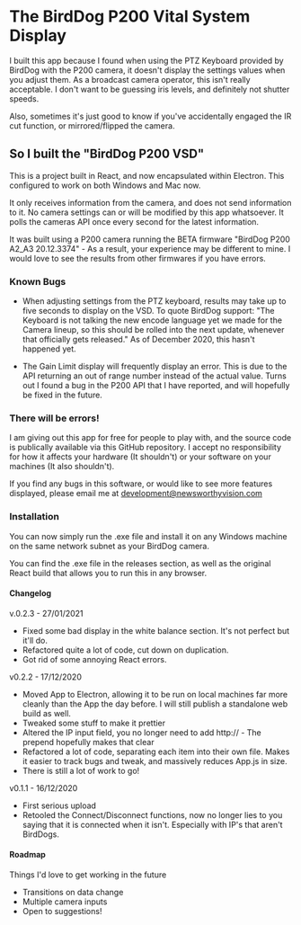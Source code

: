 # The BirdDog P200 Vital System Display

I built this app because I found when using the PTZ Keyboard provided by BirdDog with the P200 camera, it doesn't display the settings values when you adjust them. As a broadcast camera operator, this isn't really acceptable. I don't want to be guessing iris levels, and definitely not shutter speeds.

Also, sometimes it's just good to know if you've accidentally engaged the IR cut function, or mirrored/flipped the camera.

## So I built the "BirdDog P200 VSD"

This is a project built in React, and now encapsulated within Electron. This configured to work on both Windows and Mac now.

It only receives information from the camera, and does not send information to it. No camera settings can or will be modified by this app whatsoever. It polls the cameras API once every second for the latest information.

It was built using a P200 camera running the BETA firmware "BirdDog P200 A2_A3 20.12.3374" - As a result, your experience may be different to mine. I would love to see the results from other firmwares if you have errors.

### Known Bugs

- When adjusting settings from the PTZ keyboard, results may take up to five seconds to display on the VSD. To quote BirdDog support: "The Keyboard is not talking the new encode language yet we made for the Camera lineup, so this should be rolled into the next update, whenever that officially gets released." As of December 2020, this hasn't happened yet.

- The Gain Limit display will frequently display an error. This is due to the API returning an out of range number instead of the actual value. Turns out I found a bug in the P200 API that I have reported, and will hopefully be fixed in the future.

### There will be errors!

I am giving out this app for free for people to play with, and the source code is publically available via this GitHub repository. I accept no responsibility for how it affects your hardware (It shouldn't) or your software on your machines (It also shouldn't).

If you find any bugs in this software, or would like to see more features displayed, please email me at development@newsworthyvision.com

### Installation

You can now simply run the .exe file and install it on any Windows machine on the same network subnet as your BirdDog camera. 

You can find the .exe file in the releases section, as well as the original React build that allows you to run this in any browser.

#### Changelog

v.0.2.3 - 27/01/2021
- Fixed some bad display in the white balance section. It's not perfect but it'll do.
- Refactored quite a lot of code, cut down on duplication.
- Got rid of some annoying React errors. 

v0.2.2 - 17/12/2020
- Moved App to Electron, allowing it to be run on local machines far more cleanly than the App the day before. I will still publish a standalone web build as well.
- Tweaked some stuff to make it prettier
- Altered the IP input field, you no longer need to add http:// - The prepend hopefully makes that clear
- Refactored a lot of code, separating each item into their own file. Makes it easier to track bugs and tweak, and massively reduces App.js in size.
- There is still a lot of work to go!

v0.1.1 - 16/12/2020
- First serious upload
- Retooled the Connect/Disconnect functions, now no longer lies to you saying that it is connected when it isn't. Especially with IP's that aren't BirdDogs.

#### Roadmap

Things I'd love to get working in the future
- Transitions on data change
- Multiple camera inputs
- Open to suggestions!
